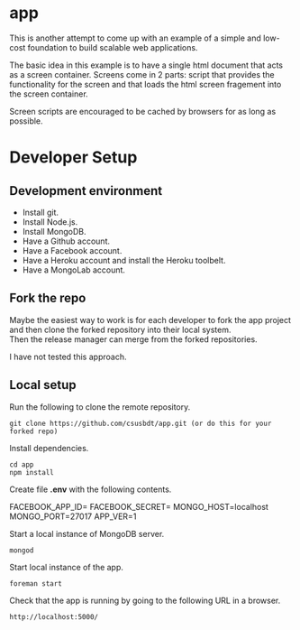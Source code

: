app
===

This is another attempt to come up with an example of a simple and low-cost foundation to build scalable web applications.

The basic idea in this example is to have a single html document that acts as a screen container.
Screens come in 2 parts: script that provides the functionality for the screen and that loads the html screen fragement into the screen container.

Screen scripts are encouraged to be cached by browsers for as long as possible.

Developer Setup
===============

## Development environment

- Install git.
- Install Node.js.
- Install MongoDB.
- Have a Github account.
- Have a Facebook account.
- Have a Heroku account and install the Heroku toolbelt.
- Have a MongoLab account.

## Fork the repo

Maybe the easiest way to work is for each developer to fork the app project 
and then clone the forked repository into their local system.  
Then the release manager can merge from the forked repositories.

I have not tested this approach.

## Local setup

Run the following to clone the remote repository.

    git clone https://github.com/csusbdt/app.git (or do this for your forked repo)

Install dependencies.

    cd app
    npm install

Create file __.env__ with the following contents.

FACEBOOK_APP_ID=<your facebook app id>
FACEBOOK_SECRET=<your facebook app id>
MONGO_HOST=localhost
MONGO_PORT=27017
APP_VER=1

Start a local instance of MongoDB server.

    mongod

Start local instance of the app.

    foreman start

Check that the app is running by going to the following URL in a browser.

    http://localhost:5000/


